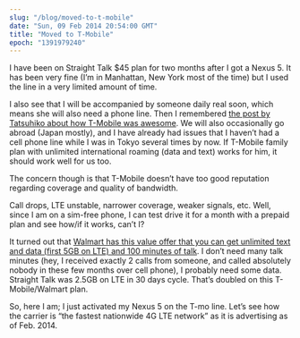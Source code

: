 ```yaml
---
slug: "/blog/moved-to-t-mobile"
date: "Sun, 09 Feb 2014 20:54:00 GMT"
title: "Moved to T-Mobile"
epoch: "1391979240"
---
```



I have been on Straight Talk $45 plan for two months after I got a Nexus 5. It has been very fine (I’m in Manhattan, New York most of the time) but I used the line in a very limited amount of time.

I also see that I will be accompanied by someone daily real soon, which means she will also need a phone line. Then I remembered [the post by Tatsuhiko about how T-Mobile was awesome](http://weblog.bulknews.net/post/68863788422/t-mobile-global-roaming-awesome). We will also occasionally go abroad (Japan mostly), and I have already had issues that I haven’t had a cell phone line while I was in Tokyo several times by now. If T-Mobile family plan with unlimited international roaming (data and text) works for him, it should work well for us too.

The concern though is that T-Mobile doesn’t have too good reputation regarding coverage and quality of bandwidth. 

Call drops, LTE unstable, narrower coverage, weaker signals, etc. Well, since I am on a sim-free phone, I can test drive it for a month with a prepaid plan and see how/if it works, can’t I?

It turned out that [Walmart has this value offer that you can get unlimited text and data (first 5GB on LTE) and 100 minutes of talk](http://www.walmart.com/ip/T-Mobile-SIM-Kit/24099996). I don’t need many talk minutes (hey, I received exactly 2 calls from someone, and called absolutely nobody in these few months over cell phone), I probably need some data. Straight Talk was 2.5GB on LTE in 30 days cycle. That’s doubled on this T-Mobile/Walmart plan.

So, here I am; I just activated my Nexus 5 on the T-mo line. Let’s see how the carrier is “the fastest nationwide 4G LTE network” as it is advertising as of Feb. 2014.

